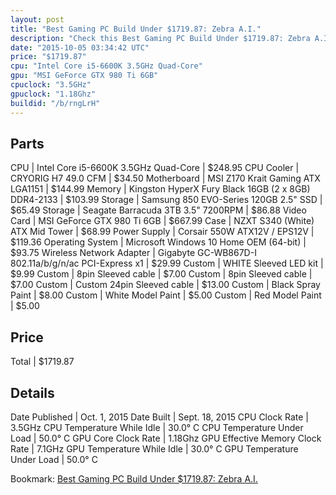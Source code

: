 ```yaml
---
layout: post
title: "Best Gaming PC Build Under $1719.87: Zebra A.I."
description: "Check this Best Gaming PC Build Under $1719.87: Zebra A.I.. CPU: Intel Core i5-6600K 3.5GHz Quad-Core, CPU Cooler: CRYORIG H7 49.0 CFM, Motherboard: MSI Z170 Krait Gaming "
date: "2015-10-05 03:34:42 UTC"
price: "$1719.87"
cpu: "Intel Core i5-6600K 3.5GHz Quad-Core"
gpu: "MSI GeForce GTX 980 Ti 6GB"
cpuclock: "3.5GHz"
gpuclock: "1.18Ghz"
buildid: "/b/rngLrH"
---
```


## Parts

CPU | Intel Core i5-6600K 3.5GHz Quad-Core | $248.95
CPU Cooler | CRYORIG H7 49.0 CFM | $34.50
Motherboard | MSI Z170 Krait Gaming ATX LGA1151 | $144.99
Memory | Kingston HyperX Fury Black 16GB (2 x 8GB) DDR4-2133 | $103.99
Storage | Samsung 850 EVO-Series 120GB 2.5" SSD | $65.49
Storage | Seagate Barracuda 3TB 3.5" 7200RPM | $86.88
Video Card | MSI GeForce GTX 980 Ti 6GB | $667.99
Case | NZXT S340 (White) ATX Mid Tower | $68.99
Power Supply | Corsair 550W ATX12V / EPS12V | $119.36
Operating System | Microsoft Windows 10 Home OEM (64-bit) | $93.75
Wireless Network Adapter | Gigabyte GC-WB867D-I 802.11a/b/g/n/ac PCI-Express x1 | $29.99
Custom | WHITE Sleeved LED kit | $9.99
Custom | 8pin Sleeved cable | $7.00
Custom | 8pin Sleeved cable | $7.00
Custom | Custom 24pin Sleeved cable | $13.00
Custom | Black Spray Paint | $8.00
Custom | White Model Paint | $5.00
Custom | Red Model Paint | $5.00

## Price

Total | $1719.87

## Details

Date Published | Oct. 1, 2015
Date Built | Sept. 18, 2015
CPU Clock Rate | 3.5GHz
CPU Temperature While Idle | 30.0° C
CPU Temperature Under Load | 50.0° C
GPU Core Clock Rate | 1.18Ghz
GPU Effective Memory Clock Rate | 7.1GHz
GPU Temperature While Idle | 30.0° C
GPU Temperature Under Load | 50.0° C

Bookmark: [Best Gaming PC Build Under $1719.87: Zebra A.I.](http://pcbuilders.github.io/2015/10/05/best-gaming-pc-build-under-1719-dollars-dot-87-zebra-ai/)

